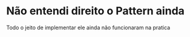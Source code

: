 # Não entendi direito o Pattern ainda
Todo o jeito de implementar ele ainda não funcionaram na pratica